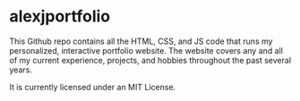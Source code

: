# alexjportfolio
This Github repo contains all the HTML, CSS, and JS code that runs my personalized, interactive portfolio website. The website covers any and all of my current experience, projects, and hobbies throughout the past several years.

It is currently licensed under an MIT License.
